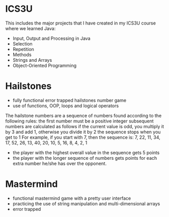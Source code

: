 # ICS3U
This includes the major projects that I have created in my ICS3U course where we learned Java:
- Input, Output and Processing in Java
- Selection
- Repetition
- Methods
- Strings and Arrays
- Object-Oriented Programming

# Hailstones
- fully functional error trapped hailstones number game
- use of functions, OOP, loops and logical operators

The hailstone numbers are a sequence of numbers found according to the following rules:
the first number must be a positive integer
subsequent numbers are calculated as follows
if the current value is odd, you multiply it by 3 and add 1, otherwise you divide it by 2
the sequence stops when you get to 1
For example, if you start with 7, then the sequence is:
 7, 22, 11, 34, 17, 52, 26, 13, 40, 20, 10, 5, 16, 8, 4, 2, 1
- the player with the highest overall value in the sequence gets 5 points
- the player with the longer sequence of numbers gets points for each extra number he/she has over the opponent.

# Mastermind
- functional mastermind game with a pretty user interface
- practicing the use of string manipulation and multi-dimensional arrays
- error trapped

